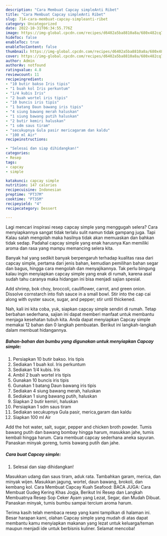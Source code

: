 ```yaml
---
description: "Cara Membuat Capcay simpleAnti Ribet"
title: "Cara Membuat Capcay simpleAnti Ribet"
slug: 714-cara-membuat-capcay-simpleanti-ribet
category: Uncategorized
date: 2022-10-31T06:34:55.776Z
image: https://img-global.cpcdn.com/recipes/d6402a5ba8810a8a/680x482cq70/capcay-simple-foto-resep-utama.jpg
hideToc: false
enableToc: true
enableTocContent: false
thumbnail: https://img-global.cpcdn.com/recipes/d6402a5ba8810a8a/680x482cq70/capcay-simple-foto-resep-utama.jpg
cover: https://img-global.cpcdn.com/recipes/d6402a5ba8810a8a/680x482cq70/capcay-simple-foto-resep-utama.jpg
author: Admin
authorAv: notfound
ratingvalue: 4.8
reviewcount: 11
recipeingredient:
- "10 butir bakso Iris tipis"
- "1 buah kol Iris perkuntum"
- "1/4 kubis Iris"
- "2 buah wortel iris tipis"
- "10 buncis iris tipis"
- "1 batang Daun bawang iris tipis"
- "4 siung bawang merah haluskan"
- "1 siung bawang putih haluskan"
- "2 butir kemiri haluskan"
- "1 sdm saus tiram"
- "secukupnya Gula pasir mericagaram dan kaldu"
- "100 ml Air"
recipeinstructions:

- "Selesai dan siap dihidangkan!"
categories:
- Resep
tags:
- capcay
- simple

katakunci: capcay simple 
nutrition: 147 calories
recipecuisine: Indonesian
preptime: "PT37M"
cooktime: "PT35M"
recipeyield: "4"
recipecategory: Dessert

---
```



Lagi mencari inspirasi resep capcay simple yang menggugah selera? Cara menyiapkannya sangat tidak terlalu sulit namun tidak gampang juga. Tapi Kalau salah mengolah maka hasilnya tidak akan memuaskan dan bahkan tidak sedap. Padahal capcay simple yang enak harusnya Kan memiliki aroma dan rasa yang mampu memancing selera kita.


Banyak hal yang sedikit banyak berpengaruh terhadap kualitas rasa dari capcay simple, pertama dari jenis bahan, kemudian pemilihan bahan segar dan bagus, hingga cara mengolah dan menyajikannya. Tak perlu bingung kalau ingin menyiapkan capcay simple yang enak di rumah, karena asal sudah tahu caranya maka hidangan ini bisa menjadi sajian spesial.

Add shrimp, bok choy, broccoli, cauliflower, carrot, and green onion. Dissolve cornstarch into fish sauce in a small bowl. Stir into the cap cai along with oyster sauce, sugar, and pepper; stir until thickened.


Nah, kali ini kita coba, yuk, siapkan capcay simple sendiri di rumah. Tetap berbahan sederhana, sajian ini dapat memberi manfaat untuk membantu menjaga kesehatan tubuh kita. Anda dapat menyiapkan Capcay simple memakai 12 bahan dan 0 langkah pembuatan. Berikut ini langkah-langkah dalam membuat hidangannya.

<!--inarticleads1-->

##### Bahan-bahan dan bumbu yang digunakan untuk menyiapkan Capcay simple:

1. Persiapkan 10 butir bakso. Iris tipis
1. Sediakan 1 buah kol. Iris perkuntum
1. Sediakan 1/4 kubis. Iris
1. Ambil 2 buah wortel iris tipis
1. Gunakan 10 buncis iris tipis
1. Gunakan 1 batang Daun bawang iris tipis
1. Sediakan 4 siung bawang merah, haluskan
1. Sediakan 1 siung bawang putih, haluskan
1. Siapkan 2 butir kemiri, haluskan
1. Persiapkan 1 sdm saus tiram
1. Sediakan secukupnya Gula pasir, merica,garam dan kaldu
1. Siapkan 100 ml Air


Add the hot water, salt, sugar, pepper and chicken broth powder. Tumis bawang putih dan bawang bombay hingga harum, masukkan jahe, tumis kembali hingga harum. Cara membuat capcay sederhana aneka sayuran. Panaskan minyak goreng, tumis bawang putih dan jahe. 

<!--inarticleads2-->

##### Cara buat Capcay simple:


1. Selesai dan siap dihidangkan!

Masukkan udang dan saus tiram, aduk rata. Tambahkan garam, merica, dan minyak wijen. Masukkan jagung, wortel, daun bawang, brokoli, dan kembang kol. Cara Membuat Capcay Kuah Seafood: BACA JUGA: Cara Membuat Gudeg Kering Khas Jogja, Berikut Ini Resep dan Langkah Membuatnya Resep Sop Ceker Ayam yang Lezat, Segar, dan Mudah Dibuat. Panaskan minyak, tumis bumbu sampai tercium aroma harum. 

Terima kasih telah membaca resep yang kami tampilkan di halaman ini. Besar harapan kami, olahan Capcay simple yang mudah di atas dapat membantu kamu menyiapkan makanan yang lezat untuk keluarga/teman maupun menjadi ide untuk berbisnis kuliner. Selamat mencoba!
